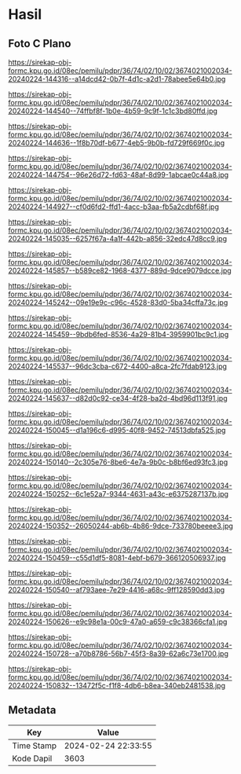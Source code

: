 # Hasil

## Foto C Plano

https://sirekap-obj-formc.kpu.go.id/08ec/pemilu/pdpr/36/74/02/10/02/3674021002034-20240224-144316--a14dcd42-0b7f-4d1c-a2d1-78abee5e64b0.jpg

https://sirekap-obj-formc.kpu.go.id/08ec/pemilu/pdpr/36/74/02/10/02/3674021002034-20240224-144540--74ffbf8f-1b0e-4b59-9c9f-1c1c3bd80ffd.jpg

https://sirekap-obj-formc.kpu.go.id/08ec/pemilu/pdpr/36/74/02/10/02/3674021002034-20240224-144636--1f8b70df-b677-4eb5-9b0b-fd729f669f0c.jpg

https://sirekap-obj-formc.kpu.go.id/08ec/pemilu/pdpr/36/74/02/10/02/3674021002034-20240224-144754--96e26d72-fd63-48af-8d99-1abcae0c44a8.jpg

https://sirekap-obj-formc.kpu.go.id/08ec/pemilu/pdpr/36/74/02/10/02/3674021002034-20240224-144927--cf0d6fd2-ffd1-4acc-b3aa-fb5a2cdbf68f.jpg

https://sirekap-obj-formc.kpu.go.id/08ec/pemilu/pdpr/36/74/02/10/02/3674021002034-20240224-145035--6257f67a-4a1f-442b-a856-32edc47d8cc9.jpg

https://sirekap-obj-formc.kpu.go.id/08ec/pemilu/pdpr/36/74/02/10/02/3674021002034-20240224-145857--b589ce82-1968-4377-889d-9dce9079dcce.jpg

https://sirekap-obj-formc.kpu.go.id/08ec/pemilu/pdpr/36/74/02/10/02/3674021002034-20240224-145242--09e19e9c-c96c-4528-83d0-5ba34cffa73c.jpg

https://sirekap-obj-formc.kpu.go.id/08ec/pemilu/pdpr/36/74/02/10/02/3674021002034-20240224-145459--9bdb6fed-8536-4a29-81b4-3959901bc9c1.jpg

https://sirekap-obj-formc.kpu.go.id/08ec/pemilu/pdpr/36/74/02/10/02/3674021002034-20240224-145537--96dc3cba-c672-4400-a8ca-2fc7fdab9123.jpg

https://sirekap-obj-formc.kpu.go.id/08ec/pemilu/pdpr/36/74/02/10/02/3674021002034-20240224-145637--d82d0c92-ce34-4f28-ba2d-4bd96d113f91.jpg

https://sirekap-obj-formc.kpu.go.id/08ec/pemilu/pdpr/36/74/02/10/02/3674021002034-20240224-150045--d1a196c6-d995-40f8-9452-74513dbfa525.jpg

https://sirekap-obj-formc.kpu.go.id/08ec/pemilu/pdpr/36/74/02/10/02/3674021002034-20240224-150140--2c305e76-8be6-4e7a-9b0c-b8bf6ed93fc3.jpg

https://sirekap-obj-formc.kpu.go.id/08ec/pemilu/pdpr/36/74/02/10/02/3674021002034-20240224-150252--6c1e52a7-9344-4631-a43c-e6375287137b.jpg

https://sirekap-obj-formc.kpu.go.id/08ec/pemilu/pdpr/36/74/02/10/02/3674021002034-20240224-150352--26050244-ab6b-4b86-9dce-733780beeee3.jpg

https://sirekap-obj-formc.kpu.go.id/08ec/pemilu/pdpr/36/74/02/10/02/3674021002034-20240224-150459--c55d1df5-8081-4ebf-b679-366120506937.jpg

https://sirekap-obj-formc.kpu.go.id/08ec/pemilu/pdpr/36/74/02/10/02/3674021002034-20240224-150540--af793aee-7e29-4416-a68c-9ff128590dd3.jpg

https://sirekap-obj-formc.kpu.go.id/08ec/pemilu/pdpr/36/74/02/10/02/3674021002034-20240224-150626--e9c98e1a-00c9-47a0-a659-c9c38366cfa1.jpg

https://sirekap-obj-formc.kpu.go.id/08ec/pemilu/pdpr/36/74/02/10/02/3674021002034-20240224-150728--a70b8786-56b7-45f3-8a39-62a6c73e1700.jpg

https://sirekap-obj-formc.kpu.go.id/08ec/pemilu/pdpr/36/74/02/10/02/3674021002034-20240224-150832--13472f5c-f1f8-4db6-b8ea-340eb2481538.jpg


## Metadata

| Key        | Value               |
| ---------- | ------------------- |
| Time Stamp | 2024-02-24 22:33:55 |
| Kode Dapil | 3603                |



